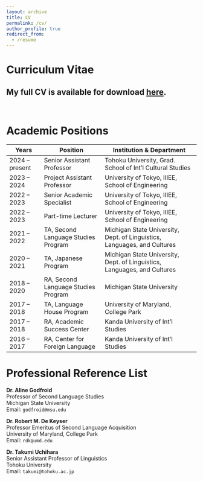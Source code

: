```yaml
---
layout: archive
title: CV
permalink: /cv/
author_profile: true
redirect_from:
  - /resume
---
```


# Curriculum Vitae

## My full CV is available for download [**here**](https://raw.githubusercontent.com/maieryo/research/CV/RyoMaieCV.pdf).
<br>

# Academic Positions
| Years         | Position                                | Institution & Department                                           |
|---------------|------------------------------------------|--------------------------------------------------------------------|
| 2024 – present| Senior Assistant Professor               | Tohoku University, Grad. School of Int’l Cultural Studies          |
| 2023 – 2024   | Project Assistant Professor              | University of Tokyo, IIIEE, School of Engineering                  |
| 2022 – 2023   | Senior Academic Specialist               | University of Tokyo, IIIEE, School of Engineering                  |
| 2022 – 2023   | Part-time Lecturer                       | University of Tokyo, IIIEE, School of Engineering                  |
| 2021 – 2022   | TA, Second Language Studies Program      | Michigan State University, Dept. of Linguistics, Languages, and Cultures |
| 2020 – 2021   | TA, Japanese Program                     | Michigan State University, Dept. of Linguistics, Languages, and Cultures |
| 2018 – 2020   | RA, Second Language Studies Program      | Michigan State University                                          |
| 2017 – 2018   | TA, Language House Program               | University of Maryland, College Park                              |
| 2017 – 2018   | RA, Academic Success Center              | Kanda University of Int’l Studies                                  |
| 2016 – 2017   | RA, Center for Foreign Language          | Kanda University of Int’l Studies                                  |

# Professional Reference List
**Dr. Aline Godfroid**<br>
Professor of Second Language Studies<br>
Michigan State University<br>
Email: `godfroid@msu.edu`<br>

**Dr. Robert M. De Keyser**<br>
Professor Emeritus of Second Language Acquisition<br>
University of Maryland, College Park<br>
Email: `rdk@umd.edu`<br>

**Dr. Takumi Uchihara**<br>
Senior Assistant Professor of Linguistics<br>
Tohoku University<br>
Email: `takumi@tohoku.ac.jp`<br>
